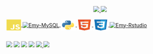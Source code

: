 <div align="center"> 
  <a href="https://github.com/emillygabrielly-abs"> 
<img width="48%" src="https://github-readme-stats.vercel.app/api?username=emillygabrielly-abs&show_icons=true&theme=radical&include_all_commits=true&count_private=true"/> 
<img width="48%" src="https://github-readme-stats.vercel.app/api/top-langs/?username=emillygabrielly-abs&layout=compact&langs_count=7&theme=radical"/> 
</div> 
<div style="display: inline_block"><br> 
<img align="center" alt="Emy-Js" height="30" width="40" src="https://raw.githubusercontent.com/devicons/devicon/master/icons/javascript/javascript-plain.svg"> 
<img align="center" alt="Emy-MySQL" height="30" width="40" src="https://cdn.jsdelivr.net/gh/devicons/devicon/icons/mysql/mysql-original.svg"> 
<img align="center" alt="Emy-Python" height="30" width="40" src="https://raw.githubusercontent.com/devicons/devicon/master/icons/python/python-original.svg"> 
<img align="center" alt="Emy-HTML" height="30" width="40" src="https://raw.githubusercontent.com/devicons/devicon/master/icons/html5/html5-original.svg"> 
<img align="center" alt="Emy-CSS" height="30" width="40" src="https://raw.githubusercontent.com/devicons/devicon/master/icons/css3/css3-original.svg"> 
<img align="center" alt="Emy-Rstudio" height="30" width="40" src="https://cdn.jsdelivr.net/gh/devicons/devicon/icons/rstudio/rstudio-original.svg"/> 
<!-- <img align="right" alt="Emy-pic" height="150" style="border-radius:50px;" src="https://media.discordapp.net/attachments/639956127056134178/890373478988013628/Publicacoes_Instagram_1_1.png?width=676&height=676"> 
</div> --> 


## 

<div> 
<a href="https://www.youtube.com/channel/UCdhD9VFSnRZDYzdJ3GyErYw/featured" target="_blank"><img src="https://img.shields.io/badge/YouTube-FF0000?style=for-the-badge&logo=youtube&logoColor=white" target="_blank"></a> 
<a href="https://instagram.com/emmy_inouye" target="_blank"><img src="https://img.shields.io/badge/-Instagram-%23E4405F?style=for-the-badge&logo=instagram&logoColor=white" target="_blank"></a> 
<a href="https://www.twitch.tv/andorinhaxx" target="_blank"><img src="https://img.shields.io/badge/Twitch-9146FF?style=for-the-badge&logo=twitch&logoColor=white" target="_blank"></a> 
<a href="https://discord.com/channels/@me/730913374124245004" target="_blank"><img src="https://img.shields.io/badge/Discord-7289DA?style=for-the-badge&logo=discord&logoColor=branco" target="_blank"></a> 
<a href = ""><img src="https://img.shields.io/badge/-Gmail-%23333?style=for-the-badge&logo=gmail&logoColor=white" target="_blank"></ a> 
<a href="https://www.linkedin.com/in/emillygabrielly-abs" target="_blank"><img src="https://img.shields.io/badge/-LinkedIn-%230077B5?style=for-the-badge&logo=linkedin&logoColor=white" target="_blank"></a> 
</div> 

